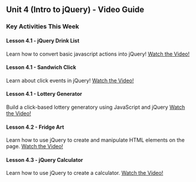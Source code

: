 ## Unit 4 (Intro to jQuery) - Video Guide


### Key Activities This Week

#### Lesson 4.1 - jQuery Drink List

Learn how to convert basic javascript actions into jQuery!
[Watch the Video!](https://www.youtube.com/watch?v=9_9-NeU2L_U)

#### Lesson 4.1 - Sandwich Click

Learn about click events in jQuery!
[Watch the Video!](https://www.youtube.com/watch?v=6BLReDBUZRk)

#### Lesson 4.1 - Lottery Generator

Build a click-based lottery generatory using JavaScript and jQuery
[Watch the Video!](https://www.youtube.com/watch?v=Nh4wxhzePIs)

#### Lesson 4.2 - Fridge Art

Learn how to use jQuery to create and manipulate HTML elements on the page.
[Watch the Video!](https://www.youtube.com/watch?v=gC529k3KzmE)

#### Lesson 4.3 - jQuery Calculator

Learn how to use jQuery to create a calculator.
[Watch the Video!](https://youtu.be/yKE7016Ioxc)

